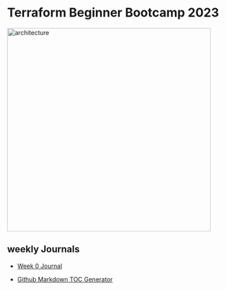 # Terraform Beginner Bootcamp 2023
<img width="472" alt="architecture" src="https://github.com/KennedyNjuguna/terraform-beginner-bootcamp-2023/assets/88589168/a609dd1c-5b05-437d-86d9-b5b0cab3a54c">

## weekly Journals
- [Week 0 Journal](journal/week0.md)


- [Github Markdown TOC Generator](https://ecotrust-canada.github.io/markdown-toc/)
